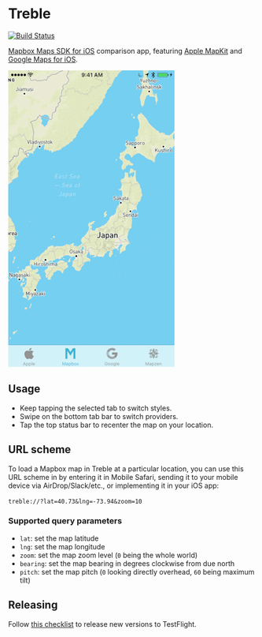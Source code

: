 # Treble

[![Build Status](https://app.bitrise.io/app/3b92313af6737ed9/status.svg?token=x_5gc7w21RhLrN0JYxk7iA&branch=master)](https://www.bitrise.io/app/3b92313af6737ed9)

[Mapbox Maps SDK for iOS](https://github.com/mapbox/mapbox-gl-native) comparison app, featuring [Apple MapKit](https://developer.apple.com/library/ios/documentation/MapKit/Reference/MapKit_Framework_Reference/) and [Google Maps for iOS](https://developers.google.com/maps/documentation/ios-sdk/).

![Treble](assets/screenshot.gif)

## Usage

- Keep tapping the selected tab to switch styles.
- Swipe on the bottom tab bar to switch providers.
- Tap the top status bar to recenter the map on your location.

## URL scheme

To load a Mapbox map in Treble at a particular location, you can use this URL scheme in by entering it in Mobile Safari, sending it to your mobile device via AirDrop/Slack/etc., or implementing it in your iOS app:

`treble://?lat=40.73&lng=-73.94&zoom=10`

### Supported query parameters

 * `lat`: set the map latitude
 * `lng`: set the map longitude
 * `zoom`: set the map zoom level (`0` being the whole world)
 * `bearing`: set the map bearing in degrees clockwise from due north
 * `pitch`: set the map pitch (`0` looking directly overhead, `60` being maximum tilt)

## Releasing

Follow [this checklist](https://github.com/***REMOVED***Release-Checklist) to release new versions to TestFlight.
